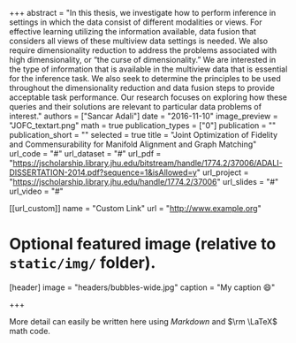 +++
abstract = "In this thesis, we investigate how to perform inference in settings in which the data consist of different modalities or views. For effective learning utilizing the information available, data fusion that considers all views of these multiview data settings is needed. We also require dimensionality reduction to address the problems associated with high dimensionality, or “the curse of dimensionality.” We are interested in the type of information that is available in the multiview data that is essential for the inference task. We also seek to determine the principles to be used throughout the dimensionality reduction and data fusion steps to provide acceptable task performance. Our research focuses on exploring how these queries and their solutions are relevant to particular data problems of interest."
authors = ["Sancar Adali"]
date = "2016-11-10"
image_preview = "JOFC_textart.png"
math = true
publication_types = ["0"]
publication = ""
publication_short = ""
selected = true
title = "Joint Optimization of Fidelity and Commensurability for Manifold Alignment and Graph Matching"
url_code = "#"
url_dataset = "#"
url_pdf = "https://jscholarship.library.jhu.edu/bitstream/handle/1774.2/37006/ADALI-DISSERTATION-2014.pdf?sequence=1&isAllowed=y"
url_project = "https://jscholarship.library.jhu.edu/handle/1774.2/37006"
url_slides = "#"
url_video = "#"

[[url_custom]]
name = "Custom Link"
url = "http://www.example.org"

# Optional featured image (relative to `static/img/` folder).
[header]
image = "headers/bubbles-wide.jpg"
caption = "My caption :smile:"

+++

More detail can easily be written here using *Markdown* and $\rm \LaTeX$ math code.
